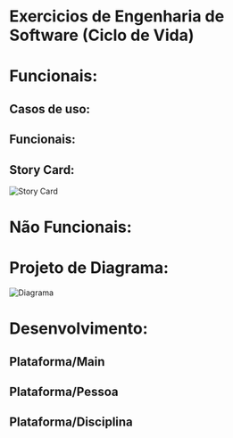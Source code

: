 # Exercicios de Engenharia de Software (Ciclo de Vida)

# Funcionais:

## Casos de uso:

## Funcionais:

## Story Card:

![Story Card](https://user-images.githubusercontent.com/56142288/172261768-fdeb3ddf-c6d0-4358-98de-c78a37fc5ea0.jpg)

# Não Funcionais:

# Projeto de Diagrama:

![Diagrama](https://user-images.githubusercontent.com/56142288/172262974-ff0ed06a-bdb8-44d3-8307-da1a4465b4ac.jpg)

# Desenvolvimento:

## Plataforma/Main

## Plataforma/Pessoa

## Plataforma/Disciplina
